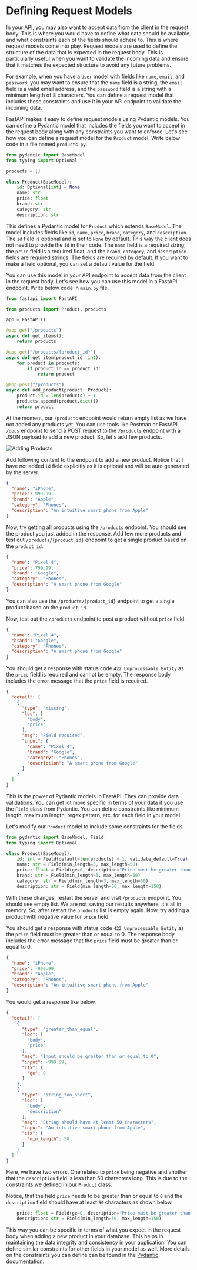 # Defining Request Models

In your API, you may also want to accept data from the client in the request body. This is where you would have to define what data should be available and what constraints each of the fields should adhere to. This is where request models come into play. Request models are used to define the structure of the data that is expected in the request body. This is particularly useful when you want to validate the incoming data and ensure that it matches the expected structure to avoid any future problems.

For example, when you have a `User` model with fields like `name`, `email`, and `password`, you may want to ensure that the `name` field is a string, the `email` field is a valid email address, and the `password` field is a string with a minimum length of 8 characters. You can define a request model that includes these constraints and use it in your API endpoint to validate the incoming data.

FastAPI makes it easy to define request models using Pydantic models. You can define a Pydantic model that includes the fields you want to accept in the request body along with any constraints you want to enforce. Let's see how you can define a request model for the `Product` model. Write below code in a file named `products.py`.

```python
from pydantic import BaseModel
from typing import Optional

products = []

class Product(BaseModel):
    id: Optional[int] = None
    name: str
    price: float
    brand: str
    category: str
    description: str
```

This defines a Pydantic model for `Product` which extends `BaseModel`. The model includes fields like `id`, `name`, `price`, `brand`, `category`, and `description`. The `id` field is optional and is set to `None` by default. This way the client does not need to provide the `id` in their code. The `name` field is a required string, the `price` field is a required float, and the `brand`, `category`, and `description` fields are required strings. The fields are required by default. If you want to make a field optional, you can set a default value for the field.

You can use this model in your API endpoint to accept data from the client in the request body. Let's see how you can use this model in a FastAPI endpoint. Write below code in `main.py` file.

```python
from fastapi import FastAPI

from products import Product, products

app = FastAPI()

@app.get("/products")
async def get_items():
    return products

@app.get("/products/{product_id}")
async def get_item(product_id: int):
    for product in products:
        if product.id == product_id:
            return product

@app.post("/products")
async def add_product(product: Product):
    product.id = len(products) + 1
    products.append(product.dict())
    return product
```

At the moment, our `/products` endpoint would return empty list as we have not added any products yet. You can use tools like Postman or FastAPI `/docs` endpoint to send a POST request to the `/products` endpoint with a JSON payload to add a new product. So, let's add few products.

![Adding Products](request-body.png "Adding new Product")

Add following content to the endpoint to add a new product. Notice that I have not added `id` field explicitly as it is optional and will be auto generated by the server.

```json
{
  "name": "iPhone",
  "price": 999.99,
  "brand": "Apple",
  "category": "Phones",
  "description": "An intuitive smart phone from Apple"
}
```

Now, try getting all products using the `/products` endpoint. You should see the product you just added in the response. Add few more products and test out `/products/{product_id}` endpoint to get a single product based on the `product_id`.

```json
{
  "name": "Pixel 4",
  "price": 799.99,
  "brand": "Google",
  "category": "Phones",
  "description": "A smart phone from Google"
}
```

You can also use the `/products/{product_id}` endpoint to get a single product based on the `product_id`.

Now, test out the `/products` endpoint to post a product without `price` field. 

```json
{
  "name": "Pixel 4",
  "brand": "Google",
  "category": "Phones",
  "description": "A smart phone from Google"
}
```

You should get a response with status code `422 Unprocessable Entity` as the `price` field is required and cannot be empty. The response body includes the error message that the `price` field is required.

```json
{
  "detail": [
    {
      "type": "missing",
      "loc": [
        "body",
        "price"
      ],
      "msg": "Field required",
      "input": {
        "name": "Pixel 4",
        "brand": "Google",
        "category": "Phones",
        "description": "A smart phone from Google"
      }
    }
  ]
}
```

This is the power of Pydantic models in FastAPI. They can provide data validations. You can get lot more specific in terms of your data if you use the `Field` class from Pydantic. You can define constraints like minimum length, maximum length, regex pattern, etc. for each field in your model. 

Let's modify our `Product` model to include some constraints for the fields.

```python
from pydantic import BaseModel, Field
from typing import Optional

class Product(BaseModel):
    id: int = Field(default=len(products) + 1, validate_default=True)
    name: str = Field(min_length=3, max_length=50)
    price: float = Field(ge=0, description="Price must be greater than or equal to 0")
    brand: str = Field(min_length=3, max_length=50)
    category: str = Field(min_length=3, max_length=50)
    description: str = Field(min_length=50, max_length=150)
```

With these changes, restart the server and visit `/products` endpoint. You should see empty list. We are not saving our restults anywhere, it's all in memory. So, after restart the `products` list is empty again. Now, try adding a product with negative value for `price` field. 


You should get a response with status code `422 Unprocessable Entity` as the `price` field must be greater than or equal to 0. The response body includes the error message that the `price` field must be greater than or equal to 0.

```json
{
  "name": "iPhone",
  "price": -999.99,
  "brand": "Apple",
  "category": "Phones",
  "description": "An intuitive smart phone from Apple"
}
```

You would get a response like below.

```json
{
  "detail": [
    {
      "type": "greater_than_equal",
      "loc": [
        "body",
        "price"
      ],
      "msg": "Input should be greater than or equal to 0",
      "input": -999.99,
      "ctx": {
        "ge": 0
      }
    },
    {
      "type": "string_too_short",
      "loc": [
        "body",
        "description"
      ],
      "msg": "String should have at least 50 characters",
      "input": "An intuitive smart phone from Apple",
      "ctx": {
        "min_length": 50
      }
    }
  ]
}
```

Here, we have two errors. One related to `price` being negative and another that the `description` field is less than 50 characters long. This is due to the constraints we defined in our `Product` class.

Notice, that the field `price` needs to be greater than or equal to `0` and the `description` field should have at least `50` characters as shown below. 

```python
    price: float = Field(ge=0, description="Price must be greater than or equal to 0")
    description: str = Field(min_length=50, max_length=150)
```

This way you can be specific in terms of what you expect in the request body when adding a new product in your database. This helps in maintaining the data integrity and consistency in your application. You can define similar constraints for other fields in your model as well. More details on the constraints you can define can be found in the [Pydantic documentation](https://docs.pydantic.dev/latest/concepts/fields/).